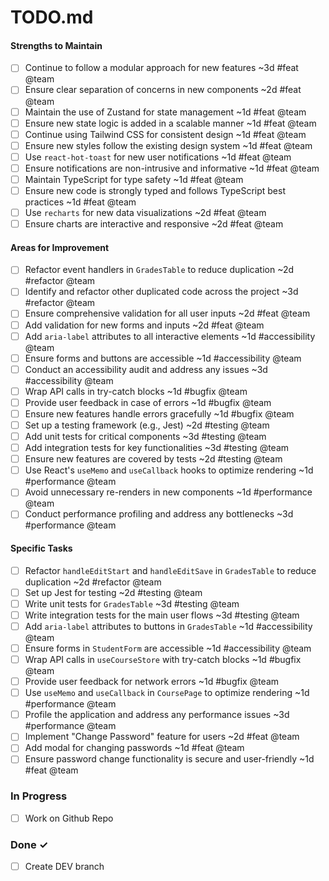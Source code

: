# TODO.md

#### Strengths to Maintain

- [ ] Continue to follow a modular approach for new features ~3d #feat @team
- [ ] Ensure clear separation of concerns in new components ~2d #feat @team
- [ ] Maintain the use of Zustand for state management ~1d #feat @team
- [ ] Ensure new state logic is added in a scalable manner ~1d #feat @team
- [ ] Continue using Tailwind CSS for consistent design ~1d #feat @team
- [ ] Ensure new styles follow the existing design system ~1d #feat @team
- [ ] Use `react-hot-toast` for new user notifications ~1d #feat @team
- [ ] Ensure notifications are non-intrusive and informative ~1d #feat @team
- [ ] Maintain TypeScript for type safety ~1d #feat @team
- [ ] Ensure new code is strongly typed and follows TypeScript best practices ~1d #feat @team
- [ ] Use `recharts` for new data visualizations ~2d #feat @team
- [ ] Ensure charts are interactive and responsive ~2d #feat @team

#### Areas for Improvement

- [ ] Refactor event handlers in `GradesTable` to reduce duplication ~2d #refactor @team
- [ ] Identify and refactor other duplicated code across the project ~3d #refactor @team
- [ ] Ensure comprehensive validation for all user inputs ~2d #feat @team
- [ ] Add validation for new forms and inputs ~2d #feat @team
- [ ] Add `aria-label` attributes to all interactive elements ~1d #accessibility @team
- [ ] Ensure forms and buttons are accessible ~1d #accessibility @team
- [ ] Conduct an accessibility audit and address any issues ~3d #accessibility @team
- [ ] Wrap API calls in try-catch blocks ~1d #bugfix @team
- [ ] Provide user feedback in case of errors ~1d #bugfix @team
- [ ] Ensure new features handle errors gracefully ~1d #bugfix @team
- [ ] Set up a testing framework (e.g., Jest) ~2d #testing @team
- [ ] Add unit tests for critical components ~3d #testing @team
- [ ] Add integration tests for key functionalities ~3d #testing @team
- [ ] Ensure new features are covered by tests ~2d #testing @team
- [ ] Use React's `useMemo` and `useCallback` hooks to optimize rendering ~1d #performance @team
- [ ] Avoid unnecessary re-renders in new components ~1d #performance @team
- [ ] Conduct performance profiling and address any bottlenecks ~3d #performance @team

#### Specific Tasks

- [ ] Refactor `handleEditStart` and `handleEditSave` in `GradesTable` to reduce duplication ~2d #refactor @team
- [ ] Set up Jest for testing ~2d #testing @team
- [ ] Write unit tests for `GradesTable` ~3d #testing @team
- [ ] Write integration tests for the main user flows ~3d #testing @team
- [ ] Add `aria-label` attributes to buttons in `GradesTable` ~1d #accessibility @team
- [ ] Ensure forms in `StudentForm` are accessible ~1d #accessibility @team
- [ ] Wrap API calls in `useCourseStore` with try-catch blocks ~1d #bugfix @team
- [ ] Provide user feedback for network errors ~1d #bugfix @team
- [ ] Use `useMemo` and `useCallback` in `CoursePage` to optimize rendering ~1d #performance @team
- [ ] Profile the application and address any performance issues ~3d #performance @team
- [ ] Implement "Change Password" feature for users ~2d #feat @team
- [ ] Add modal for changing passwords ~1d #feat @team
- [ ] Ensure password change functionality is secure and user-friendly ~1d #feat @team

### In Progress

- [ ] Work on Github Repo

### Done ✓

- [ ] Create DEV branch

